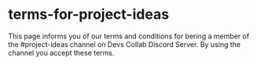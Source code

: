 # terms-for-project-ideas
This page informs you of our terms and conditions for bering a member of the #project-ideas channel on Devs Collab Discord Server. By using the channel you accept these terms.
